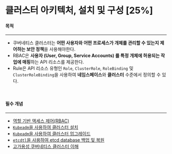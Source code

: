 # 클러스터 아키텍처, 설치 및 구성 [25%]

#### 목적
---
- 쿠버네티스 클러스터는 **어떤 사용자와 어떤 프로세스가 개체를 관리할 수 있는지 제어하는 보안 정책**을 사용해야한다.
- RBAC은 **사용자 (User, Group, Service Accounts) 를 특정 개체에 허용되는 작업에 매핑**하는 API 리소스를 제공한다.
- Rule은 API 리소스 유형인 `Role`, `ClusterRole`, `RoleBinding` 및 `ClusterRoleBinding`을 사용하여 **네임스페이스**와 **클러스터** 수준에서 정의할 수 있다.

<br>

#### 필수 개념
---

- [역할 기반 액세스 제어(RBAC)](1_RBAC.md)
- [`Kubeadm`을 사용하여 클러스터 설치](2_Cluster_Installation.md)
- [`Kubeadm`을 사용하여 클러스터 업그레이드](3_Version_Upgrade.md)
- [`etcdtl`을 사용하여 etcd database 백업 및 복원](4_Etcd_backup_Restoring.md)
- [고가용성 쿠버네티스 클러스터 이해](5_Cluster_HA.md)
